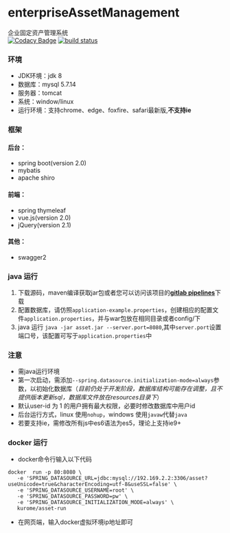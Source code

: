 # enterpriseAssetManagement
企业固定资产管理系统  
[![Codacy Badge](https://api.codacy.com/project/badge/Grade/10b70ef4eea14dad9280115ec3b5d44d)](https://www.codacy.com/app/116749895/enterpriseAssetManagement?utm_source=github.com&utm_medium=referral&utm_content=JiangTJ/enterpriseAssetManagement&utm_campaign=badger)
[![build status](https://gitlab.com/JiangTJ/enterpriseAssetManagement/badges/master/build.svg)](https://gitlab.com/JiangTJ/enterpriseAssetManagement/commits/master)


### 环境
- JDK环境：jdk 8
- 数据库：mysql 5.7.14
- 服务器：tomcat
- 系统：window/linux
- 运行环境：支持chrome、edge、foxfire、safari最新版,**不支持ie**

### 框架  

#### 后台：
- spring boot(version 2.0)
- mybatis
- apache shiro  

#### 前端：
- spring thymeleaf
- vue.js(version 2.0)
- jQuery(version 2.1)

#### 其他：
- swagger2  

### java 运行

1. 下载源码，maven编译获取jar包或者您可以访问该项目的[**gitlab pipelines**](https://gitlab.com/JiangTJ/enterpriseAssetManagement/pipelines)下载
1. 配置数据库，请仿照`application-example.properties`，创建相应的配置文件`application.properties`，并与war包放在相同目录或者config/下
1. java 运行 `java -jar asset.jar --server.port=8080`,其中`server.port`设置端口号，该配置可写于`application.properties`中

### 注意
- 需java运行环境
- 第一次启动，需添加`--spring.datasource.initialization-mode=always`参数，以初始化数据库（*目前仍处于开发阶段，数据库结构可能存在调整，且不提供版本更新sql，数据库文件放在resources目录下*）
- 默认user-id 为 1 的用户拥有最大权限，必要时修改数据库中用户id
- 后台运行方式，linux 使用`nohup`，windows 使用`javaw`代替`java`
- 若要支持ie，需修改所有js中es6语法为es5，理论上支持ie9+

### docker 运行

- docker命令行输入以下代码
```
docker  run -p 80:8080 \
   -e 'SPRING_DATASOURCE_URL=jdbc:mysql://192.169.2.2:3306/asset?useUnicode=true&characterEncoding=utf-8&useSSL=false' \
   -e 'SPRING_DATASOURCE_USERNAME=root' \
   -e 'SPRING_DATASOURCE_PASSWORD=pw' \
   -e 'SPRING_DATASOURCE_INITIALIZATION_MODE=always' \
   kurome/asset-run  
```  
- 在网页端，输入docker虚拟环境ip地址即可  



